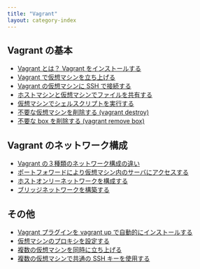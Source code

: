 ```yaml
---
title: "Vagrant"
layout: category-index
---
```


Vagrant の基本
----
* [Vagrant とは？ Vagrant をインストールする](what-is-vagrant.html)
* [Vagrant で仮想マシンを立ち上げる](up-and-running.html)
* [Vagrant の仮想マシンに SSH で接続する](ssh.html)
* [ホストマシンと仮想マシンでファイルを共有する](share-files.html)
* [仮想マシンでシェルスクリプトを実行する](shell-script.html)
* [不要な仮想マシンを削除する (vagrant destroy)](destroy-vm.html)
* [不要な box を削除する (vagrant remove box)](remove-box.html)

Vagrant のネットワーク構成
----
* [Vagrant の３種類のネットワーク構成の違い](network-type.html)
* [ポートフォワードにより仮想マシン内のサーバにアクセスする](port-forward.html)
* [ホストオンリーネットワークを構成する](host-only-network.html)
* [ブリッジネットワークを構築する](bridged-network.html)

その他
----
* [Vagrant プラグインを vagrant up で自動的にインストールする](install-plugin.html)
* [仮想マシンのプロキシを設定する](proxy.html)
* [複数の仮想マシンを同時に立ち上げる](multiple-machines.html)
* [複数の仮想マシンで共通の SSH キーを使用する](same-ssh-key.html)

